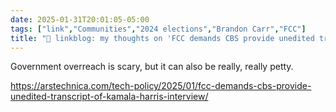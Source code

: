```yaml
---
date: 2025-01-31T20:01:05-05:00
tags: ["link","Communities","2024 elections","Brandon Carr","FCC"]
title: "🔗 linkblog: my thoughts on 'FCC demands CBS provide unedited transcript of Kamala Harris interview'"
---
```

Government overreach is scary, but it can also be really, really petty.

https://arstechnica.com/tech-policy/2025/01/fcc-demands-cbs-provide-unedited-transcript-of-kamala-harris-interview/